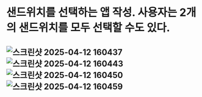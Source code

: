 # 샌드위치를 선택하는 앱 작성. 사용자는 2개의 샌드위치를 모두 선택할 수도 있다.

## ![스크린샷 2025-04-12 160437](https://github.com/user-attachments/assets/98fd70d3-3700-43be-aa04-548c01da4977)![스크린샷 2025-04-12 160443](https://github.com/user-attachments/assets/6b6109eb-4aaa-4d85-b4fb-45647d67d991)![스크린샷 2025-04-12 160450](https://github.com/user-attachments/assets/05256adb-7169-4c71-84b4-8c96d3129362)![스크린샷 2025-04-12 160459](https://github.com/user-attachments/assets/f3e69996-113e-465e-81f9-3b3c7f23df34)
